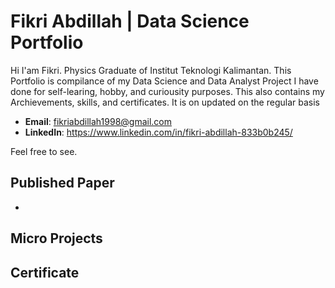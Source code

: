 # Fikri Abdillah | Data Science Portfolio

Hi
I'am Fikri. Physics Graduate of Institut Teknologi Kalimantan. This Portfolio is compilance of my Data Science and Data Analyst Project I have done for self-learing, hobby, and curiousity purposes. This also contains my Archievements, skills, and certificates. It is on updated on the regular basis

- **Email**: fikriabdillah1998@gmail.com
- **LinkedIn**: https://www.linkedin.com/in/fikri-abdillah-833b0b245/

Feel free to see.

## Published Paper

- 

## Micro Projects

## Certificate
